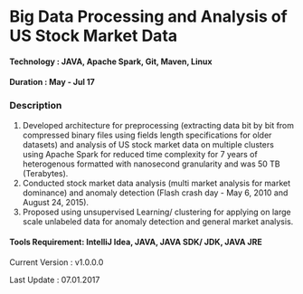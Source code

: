 # Big Data Processing and Analysis of US Stock Market Data

#### Technology : JAVA, Apache Spark, Git, Maven, Linux

#### Duration   : May - Jul 17 

### Description

1. Developed architecture for preprocessing (extracting data bit by bit from compressed binary files using fields length specifications for older datasets) and analysis of US stock market data on multiple clusters using Apache Spark for reduced time complexity for 7 years of heterogenous formatted with nanosecond granularity and was 50 TB (Terabytes).
2. Conducted stock market data analysis (multi market analysis for market dominance) and anomaly detection (Flash crash day - May 6, 2010 and August 24, 2015).
3. Proposed using unsupervised Learning/ clustering for applying on large scale unlabeled data for anomaly detection and general market analysis.

#### Tools Requirement: IntelliJ Idea, JAVA, JAVA SDK/ JDK, JAVA JRE 

Current Version  : v1.0.0.0

Last Update      : 07.01.2017
